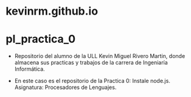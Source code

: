 # kevinrm.github.io
  # pl_practica_0
- Repositorio del alumno de la ULL Kevin Miguel Rivero Martin, donde almacena sus practicas y trabajos de la carrera de Ingeniaría Informática.

- En este caso es el repositorio de la Practica 0: Instale node.js. Asignatura: Procesadores de Lenguajes.
